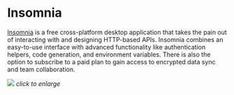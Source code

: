 # Insomnia
[Insomnia](https://insomnia.rest/products/insomnia) is a free cross-platform desktop application that takes the pain out of interacting with and designing HTTP-based APIs. Insomnia combines an easy-to-use interface with advanced functionality like authentication helpers, code generation, and environment variables. There is also the option to subscribe to a paid plan to gain access to encrypted data sync and team collaboration.

<a href="/guides/image/insomnia_request.png"> <img src="/guides/image/insomnia_request.png"/></a>
_click to enlarge_
